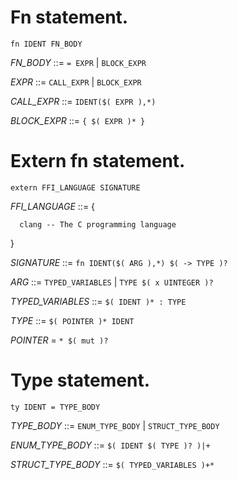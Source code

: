 # Fn statement.
  
  `fn IDENT FN_BODY`

  *FN_BODY* ::= `= EXPR` | `BLOCK_EXPR`

  *EXPR* ::= `CALL_EXPR` | `BLOCK_EXPR`

  *CALL_EXPR* ::= `IDENT($( EXPR ),*)`

  *BLOCK_EXPR* ::= `{ $( EXPR )* }`

# Extern fn statement.

  `extern FFI_LANGUAGE SIGNATURE`

  *FFI_LANGUAGE* ::= {
  
      clang -- The C programming language
  
  }

  *SIGNATURE* ::= `fn IDENT($( ARG ),*) $( -> TYPE )?`

  *ARG* ::= `TYPED_VARIABLES` | `TYPE $( x UINTEGER )?`

  *TYPED_VARIABLES* ::= `$( IDENT )* : TYPE`

  *TYPE* ::= `$( POINTER )* IDENT`

  *POINTER* = `* $( mut )?`

# Type statement.

  `ty IDENT = TYPE_BODY`

  *TYPE_BODY* ::= `ENUM_TYPE_BODY` | `STRUCT_TYPE_BODY`

  *ENUM_TYPE_BODY* ::= `$( IDENT $( TYPE )? )|+`

  *STRUCT_TYPE_BODY* ::= `$( TYPED_VARIABLES )+*`
